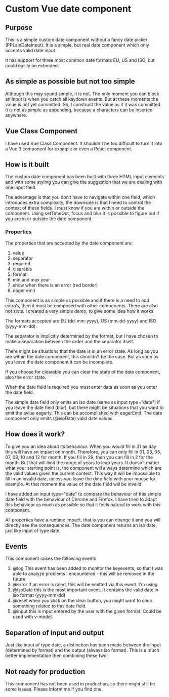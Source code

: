 # Custom Vue date component

## Purpose
This is a simple custom date component without a fancy date picker (PPLainDateInput). It is a simple, but real date component which only accepts valid date input.

It has support for three most common date formats EU, US and ISO, but could easily be extended.

## As simple as possible but not too simple 
Although this may sound simple, it is not. The only moment you can block an input is when you catch all keydown events. But at these moments the value is not yet committed. So, I construct the value as if it was committed. It is not as simple as appending, because a characters can be inserted anywhere.

## Vue Class Component
I have used Vue Class Component. It shouldn't be too difficult to turn it into a Vue 3 component for example or even a React component.

## How is it built
The custom date component has been built with three HTML input elements and with some styling you can give the suggestion that we are dealing with one input field. 

The advantage is that you don’t have to navigate within one field, which introduces extra complexity, the downside is that I need to control the context of these fields. I must know if you are within or outside the component. Using setTimeOut, focus and blur it is possible to figure out if you are in or outside the date component. 

### Properties
The properties that are accepted by the date component are:
1.	value
2.	separator
3.	required
4.	clearable
5.	format
6.	min and max year
7.	show when there is an error (red border)
8.	eager emit
      
This component is as simple as possible and if there is a need to add extra’s, then it must be composed with other components. There are also not slots.
I created a very simple demo, to give some idea how it works

The formats accepted are EU (dd-mm-yyyy), US (mm-dd-yyyy) and ISO (yyyy-mm-dd).

The separator is implicitly determined by the format, but I have chosen to make a separation between the order and the separator itself.

There might be situations that the date is in an error state. As long as you are within the date component, this shouldn't be the case. But as soon as you leave the date component it can be incomplete. 

If you choose for clearable you can clear the state of the date component, also the error state.

When the date field is required you must enter data as soon as you enter the date field.

The simple date field only emits an iso date (same as input type="date") if you leave the date field (blur), but there might be situations that you want to emit the avlue eagerly. This can be accomplished with eagerEmit. The date component only emits (@isoDate) valid date values.

## How does it work?
To give you an idea about its behaviour. When you would fill in 31 as day this will have an impact on month. Therefore, you can only fill in 01, 03, 05, 07, 08, 10 and 12 for month. If you fill in 29, then you can fill in 2 for the month. But that will limit the range of years to leap years. It doesn’t matter what your starting point is, the component will always determine which are the valid values given the current context. This way it will be impossible to fill in an invalid date, unless you leave the date field with your mouse for example. At that moment the value of the date field will be invalid.

I have added an input type="date" to compare the behaviour of this simple date field with the behaviour of Chrome and Firefox. I have tried to adapt this behaviour as much as possible so that it feels natural to work with this component.

All properties have a runtime impact, that is you can change it and you will directly see the consequences.
The date component returns an iso date, just like input of type date.

## Events
This component raises the following events

1. @log  This event has been added to monitor the keyevents, so that I was able to analyze problems I encountered - this will be removed in the future
2. @error If an error is raied, this will be emitted via this event. I'm using 
3. @isoDate this is the most important event. It contains the valid date in iso format (yyyy-mm-dd)
4. @reset when you click on the clear button, you might want to clear something related to this date field.
5. @input this is input entered by the user with the given format. Could be used with v-model.

## Separation of input and output
Just like input of type date, a distinction has been made between the input (determined by format) and the output (always iso format). This is a much better implementation then combining these two.

## Not ready for production
This component has not been used in production, so there might still be some issues. Please inform me if you find one.
